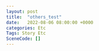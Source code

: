 ```yaml
---
layout: post
title:  "others_test"
date:   2022-08-06 08:00:00 +0000
categories: Etc
Tags: Story Etc
SceneCode: []
---
```

